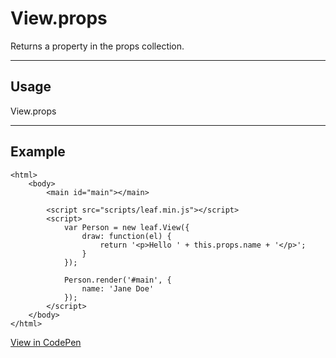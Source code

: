 # View.props

Returns a property in the props collection.

----------------------------------------------------------------------

## Usage

View.props

----------------------------------------------------------------------

## Example

    <html>
        <body>
        	<main id="main"></main>

            <script src="scripts/leaf.min.js"></script>
            <script>
                var Person = new leaf.View({
                	draw: function(el) {
                		return '<p>Hello ' + this.props.name + '</p>';
                	}
            	});

            	Person.render('#main', {
            		name: 'Jane Doe'
        		});
            </script>
        </body>
    </html>

[View in CodePen](https://codepen.io/leaf-git/pen/dpmAQQ)
